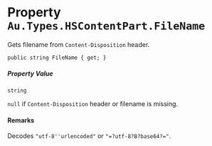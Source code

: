 # Property `Au.Types.HSContentPart.FileName`

Gets filename from `Content-Disposition` header.

```
public string FileName { get; }
```

##### Property Value

`string`

`null` if `Content-Disposition` header or filename is missing.

#### Remarks

Decodes `"utf-8''urlencoded"` or `"=?utf-8?B?base64?="`.